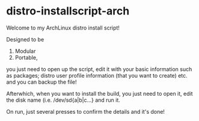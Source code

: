 # distro-installscript-arch

Welcome to my ArchLinux distro install script!

Designed to be

  1. Modular
  2. Portable,

you just need to open up the script, edit it with your basic information such as packages; distro user profile information (that you want to create) etc. and you can backup the file!

Afterwhich, when you want to install the build, you just need to open it, edit the disk name (i.e. /dev/sd{a|b|c...} and run it.

On run, just several presses to confirm the details and it's done!
